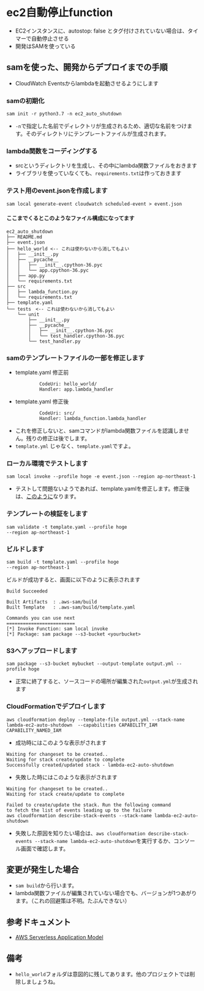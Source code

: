 # ec2自動停止function
- EC2インスタンスに、autostop: false とタグ付けされていない場合は、タイマーで自動停止させる
- 開発はSAMを使っている

## samを使った、開発からデプロイまでの手順
- CloudWatch Eventsからlambdaを起動させるようにします
### samの初期化
```
sam init -r python3.7 -n ec2_auto_shutdown
```
- `-n`で指定した名前でディレクトリが生成されるため、適切な名前をつけます。そのディレクトリにテンプレートファイルが生成されます。
### lambda関数をコーディングする
- srcというディレクトリを生成し、その中にlambda関数ファイルをおきます
- ライブラリを使っていなくても、`requirements.txt`は作っておきます

### テスト用のevent.jsonを作成します
```
sam local generate-event cloudwatch scheduled-event > event.json
```
#### ここまでくるとこのようなファイル構成になってます
```
ec2_auto_shutdown
├── README.md
├── event.json
├── hello_world <-- これは使わないから消してもよい
│   ├── __init__.py
│   ├── __pycache__
│   │   ├── __init__.cpython-36.pyc
│   │   └── app.cpython-36.pyc
│   ├── app.py
│   └── requirements.txt
├── src
│   ├── lambda_function.py
│   └── requirements.txt
├── template.yaml
└── tests　<-- これは使わないから消してもよい
    └── unit
        ├── __init__.py
        ├── __pycache__
        │   ├── __init__.cpython-36.pyc
        │   └── test_handler.cpython-36.pyc
        └── test_handler.py
```

### samのテンプレートファイルの一部を修正します
- template.yaml 修正前
```
            CodeUri: hello_world/
            Handler: app.lambda_handler
```

- template.yaml 修正後
```
            CodeUri: src/
            Handler: lambda_function.lambda_handler
```
- これを修正しないと、samコマンドがlambda関数ファイルを認識しません。残りの修正は後でします。
- `template.yml` じゃなく、`template.yaml`ですよ。

### ローカル環境でテストします
```
sam local invoke --profile hoge -e event.json --region ap-northeast-1
```
- テストして問題ないようであれば、template.yamlを修正します。修正後は、[このように](./template.yaml)なります。

### テンプレートの検証をします
```
sam validate -t template.yaml --profile hoge
--region ap-northeast-1
```
### ビルドします
```
sam build -t template.yaml --profile hoge
--region ap-northeast-1
```
ビルドが成功すると、画面に以下のように表示されます
```
Build Succeeded

Built Artifacts  : .aws-sam/build
Built Template   : .aws-sam/build/template.yaml

Commands you can use next
=========================
[*] Invoke Function: sam local invoke
[*] Package: sam package --s3-bucket <yourbucket>
```
### S3へアップロードします
```
sam package --s3-bucket mybucket --output-template output.yml --profile hoge
```
- 正常に終了すると、ソースコードの場所が編集された`output.yml`が生成されます
### CloudFormationでデプロイします
```
aws cloudformation deploy --template-file output.yml --stack-name lambda-ec2-auto-shutdown  --capabilities CAPABILITY_IAM CAPABILITY_NAMED_IAM
```
- 成功時にはこのような表示がされます
```
Waiting for changeset to be created..
Waiting for stack create/update to complete
Successfully created/updated stack - lambda-ec2-auto-shutdown
```
- 失敗した時にはこのような表示がされます
```
Waiting for changeset to be created..
Waiting for stack create/update to complete

Failed to create/update the stack. Run the following command
to fetch the list of events leading up to the failure
aws cloudformation describe-stack-events --stack-name lambda-ec2-auto-shutdown
```
- 失敗した原因を知りたい場合は、`aws cloudformation describe-stack-events --stack-name lambda-ec2-auto-shutdown`を実行するか、コンソール画面で確認します。

## 変更が発生した場合
- `sam build`から行います。
- lambda関数ファイルが編集されていない場合でも、バージョンが1つあがります。（これの回避策は不明。たぶんできない）
  

## 参考ドキュメント
- [AWS Serverless Application Model](https://github.com/awslabs/serverless-application-model/blob/master/versions/2016-10-31.md)

## 備考
- `hello_world`フォルダは意図的に残してあります。他のプロジェクトでは削除しましょうね。